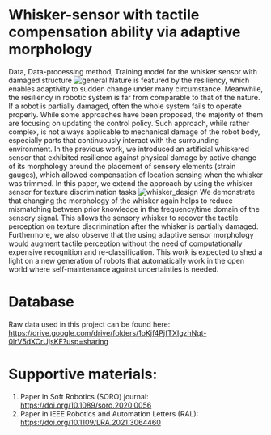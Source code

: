 # Whisker-sensor with tactile compensation ability via adaptive morphology
Data, Data-processing method, Training model for the whisker sensor with damaged structure
![general](https://user-images.githubusercontent.com/74526584/182774621-6ebb8666-3646-4f98-9e90-3b9893c75c93.jpg)
Nature is featured by the resiliency, which enables adaptivity to sudden change under many circumstance. Meanwhile, the resiliency in robotic system is far from comparable to that of the nature. If a robot is partially damaged, often the whole system fails to operate properly. While some approaches have been proposed, the majority of them are focusing on updating the control policy. Such approach, while rather complex, is not always applicable to mechanical damage of the robot body, especially parts that continuously interact with the surrounding environment. In the previous work, we introduced an artificial whiskered sensor that exhibited resilience against physical damage by active change of its morphology around the placement of sensory elements (strain gauges), which allowed compensation of location sensing when the whisker was trimmed. In this paper, we extend the approach by using the whisker sensor for texture discrimination tasks
![whisker_design](https://user-images.githubusercontent.com/74526584/182774788-06fa95d6-019a-49a2-a058-ae8bc6c1143d.jpg)
We demonstrate that changing the morphology of the whisker again helps to reduce mismatching between prior knowledge in the frequency/time domain of the sensory signal. This allows the sensory whisker to recover the tactile perception on texture discrimination after the whisker is partially damaged. Furthermore, we also observe that the using adaptive sensor morphology would augment tactile perception without the need of computationally expensive recognition and re-classification. This work is expected to shed a light on a new generation of robots that automatically work in the open world where self-maintenance against uncertainties is needed.
# Database
Raw data used in this project can be found here: https://drive.google.com/drive/folders/1oKjf4PjfTXIgzhNqt-0lrV5dXCrUjsKF?usp=sharing
# Supportive materials:
1. Paper in Soft Robotics (SORO) journal: https://doi.org/10.1089/soro.2020.0056
2. Paper in IEEE Robotics and Automation Letters (RAL): https://doi.org/10.1109/LRA.2021.3064460
